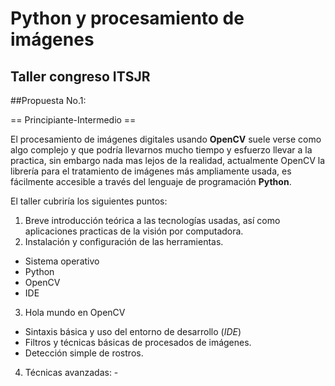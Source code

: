 # Python y procesamiento de imágenes 
## Taller congreso ITSJR 
##Propuesta No.1: 

== Principiante-Intermedio == 

El procesamiento de imágenes digitales usando **OpenCV** suele verse como algo complejo y que podría llevarnos mucho tiempo y esfuerzo llevar a la practica, sin embargo nada mas lejos de la realidad, actualmente OpenCV la librería para el tratamiento de imágenes más ampliamente usada, es fácilmente accesible a través del lenguaje de programación **Python**. 

El taller cubriría los siguientes puntos: 

1. Breve introducción teórica a las tecnologías usadas, así como aplicaciones practicas de la visión por computadora. 
2. Instalación y configuración de las herramientas. 
 - Sistema operativo 
 - Python 
 - OpenCV 
 - IDE 
3. Hola mundo en OpenCV 
  - Sintaxis básica y uso del entorno de desarrollo (_IDE_) 
  - Filtros y técnicas básicas de procesados de imágenes. 
  - Detección simple de rostros. 
4. Técnicas avanzadas: - 
